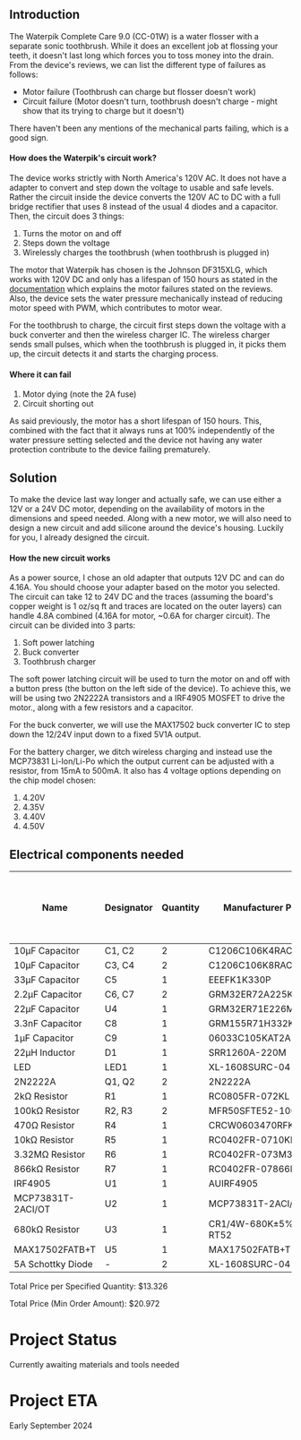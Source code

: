 ## Introduction

The Waterpik Complete Care 9.0 (CC-01W) is a water flosser with a separate sonic toothbrush. While it does an excellent job at flossing your teeth, it doesn't last long which forces you to toss money into the drain. From the device's reviews, we can list the different type of failures as follows:
- Motor failure (Toothbrush can charge but flosser doesn't work)
- Circuit failure (Motor doesn't turn, toothbrush doesn't charge - might show that its trying to charge but it doesn't)

There haven't been any mentions of the mechanical parts failing, which is a good sign.

#### How does the Waterpik's circuit work?
The device works strictly with North America's 120V AC. It does not have a adapter to convert and step down the voltage to usable and safe levels. Rather the circuit inside the device converts the 120V AC to DC with a full bridge rectifier that uses 8 instead of the usual 4 diodes and a capacitor. Then, the circuit does 3 things:
1. Turns the motor on and off
2. Steps down the voltage
3. Wirelessly charges the toothbrush (when toothbrush is plugged in)

The motor that Waterpik has chosen is the Johnson DF315XLG, which works with 120V DC and only has a lifespan of 150 hours as stated in the [documentation](https://www.effebibo.it/wp-content/uploads/2019/03/Series_High%20Voltage%20DC%20Motors_Metric.pdf) which explains the motor failures stated on the reviews. Also, the device sets the water pressure mechanically instead of reducing motor speed with PWM, which contributes to motor wear. 

For the toothbrush to charge, the circuit first steps down the voltage with a buck converter and then the wireless charger IC. The wireless charger sends small pulses, which when the toothbrush is plugged in, it picks them up, the circuit detects it and starts the charging process.

#### Where it can fail
1. Motor dying (note the 2A fuse)
3. Circuit shorting out

As said previously, the motor has a short lifespan of 150 hours. This, combined with the fact that it always runs at 100% independently of the water pressure setting selected and the device not having any water protection contribute to the device failing prematurely.

## Solution

To make the device last way longer and actually safe, we can use either a 12V or a 24V DC motor, depending on the availability of motors in the dimensions and speed needed. Along with a new motor, we will also need to design a new circuit and add silicone around the device's housing.
Luckily for you, I already designed the circuit.

#### How the new circuit works
As a power source, I chose an old adapter that outputs 12V DC and can do 4.16A. You should choose your adapter based on the motor you selected. The circuit can take 12 to 24V DC and the traces (assuming the board's copper weight is 1 oz/sq ft and traces are located on the outer layers) can handle 4.8A combined (4.16A for motor, ~0.6A for charger circuit). The circuit can be divided into 3 parts:

1. Soft power latching
2. Buck converter
3. Toothbrush charger

The soft power latching circuit will be used to turn the motor on and off with a button press (the button on the left side of the device). To achieve this, we will be using two 2N2222A transistors and a IRF4905 MOSFET to drive the motor., along with a few resistors and a capacitor.

For the buck converter, we will use the MAX17502 buck converter IC to step down the 12/24V input down to a fixed 5V1A output.

For the battery charger, we ditch wireless charging and instead use the MCP73831 Li-Ion/Li-Po which the output current can be adjusted with a resistor, from 15mA to 500mA. It also has 4 voltage options depending on the chip model chosen:
1. 4.20V
2. 4.35V
3. 4.40V
4. 4.50V

<!-- START COMPONENTS SECTION -->
## Electrical components needed

| Name | Designator | Quantity | Manufacturer Part | Supplier | Supplier Part | Price per Unit (USD) | Price per Specified Quantity (USD) | Total Price (Min Order Amount) (USD) |
| --- | --- | --- | --- | --- | --- | --- | --- | --- |
| 10µF Capacitor | C1, C2 | 2 | C1206C106K4RACAUTO | LCSC | C141190 | 0.141 | 0.282 | 0.705 |
| 10µF Capacitor | C3, C4 | 2 | C1206C106K8RAC7800 | LCSC | C600021 | 0.1221 | 0.244 | 0.611 |
| 33µF Capacitor | C5 | 1 | EEEFK1K330P | LCSC | C128461 | 0.3158 | 0.316 | 1.579 |
| 2.2µF Capacitor | C6, C7 | 2 | GRM32ER72A225KA35L | LCSC | C86054 | 0.1306 | 0.261 | 0.653 |
| 22µF Capacitor | U4 | 1 | GRM32ER71E226ME15K | LCSC | C2167828 | 0.3308 | 0.331 | 1.654 |
| 3.3nF Capacitor | C8 | 1 | GRM155R71H332KA01D | LCSC | C85963 | 0.0027 | 0.003 | 0.270 |
| 1µF Capacitor | C9 | 1 | 06033C105KAT2A | LCSC | C597116 | 0.0519 | 0.052 | 0.519 |
| 22µH Inductor | D1 | 1 | SRR1260A-220M | LCSC | C3224283 | 1.2192 | 1.219 | 1.219 |
| LED | LED1 | 1 | XL-1608SURC-04 | LCSC | C965798 | 0.0045 | 0.004 | 0.450 |
| 2N2222A | Q1, Q2 | 2 | 2N2222A | LCSC | C358533 | 0.0228 | 0.046 | 0.456 |
| 2kΩ Resistor | R1 | 1 | RC0805FR-072KL | LCSC | C114572 | 0.002 | 0.002 | 0.200 |
| 100kΩ Resistor | R2, R3 | 2 | MFR50SFTE52-100K | LCSC | C173137 | 0.0188 | 0.038 | 0.940 |
| 470Ω Resistor | R4 | 1 | CRCW0603470RFKEA | LCSC | C844786 | 0.0062 | 0.006 | 0.620 |
| 10kΩ Resistor | R5 | 1 | RC0402FR-0710KL | LCSC | C60490 | 0.0005 | 0.001 | 0.050 |
| 3.32MΩ Resistor | R6 | 1 | RC0402FR-073M32L | LCSC | C477691 | 0.0005 | 0.001 | 0.050 |
| 866kΩ Resistor | R7 | 1 | RC0402FR-07866KL | LCSC | C137931 | 0.0004 | 0.000 | 0.040 |
| IRF4905 | U1 | 1 | AUIRF4905 | LCSC | C533263 | 7.9844 | 7.984 | 7.984 |
| MCP73831T-2ACI/OT | U2 | 1 | MCP73831T-2ACI/OT | LCSC | C424093 | 0.6925 | 0.693 | 0.693 |
| 680kΩ Resistor | U3 | 1 | CR1/4W-680K±5%-RT52 | LCSC | C2896880 | 0.0039 | 0.004 | 0.195 |
| MAX17502FATB+T | U5 | 1 | MAX17502FATB+T | LCSC | C559500 | 1.6752 | 1.675 | 1.675 |
| 5A Schottky Diode | - | 2 | XL-1608SURC-04 | LCSC | C7503125 | 0.0819 | 0.164 | 0.409 |

Total Price per Specified Quantity: $13.326

Total Price (Min Order Amount): $20.972

<!-- END COMPONENTS SECTION -->

# Project Status
Currently awaiting materials and tools needed

# Project ETA 
Early September 2024
